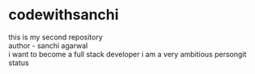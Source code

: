 # codewithsanchi
this is my second repository
<br>
author - sanchi agarwal 
<br>
i want to become a full stack developer
i am a very ambitious persongit status

